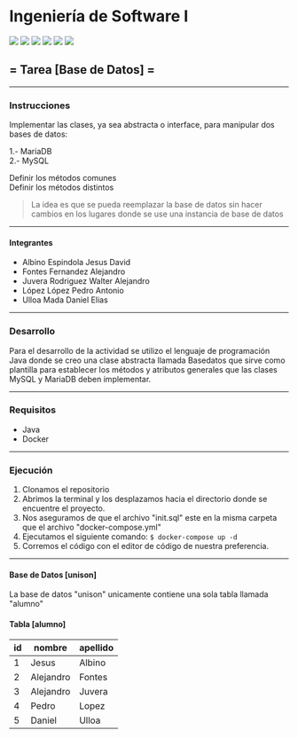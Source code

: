 # Ingeniería de Software I

![](https://img.shields.io/github/stars/pandao/editor.md.svg) ![](https://img.shields.io/github/forks/pandao/editor.md.svg) ![](https://img.shields.io/github/tag/pandao/editor.md.svg) ![](https://img.shields.io/github/release/pandao/editor.md.svg) ![](https://img.shields.io/github/issues/pandao/editor.md.svg) ![](https://img.shields.io/bower/v/editor.md.svg)

## = Tarea [Base de Datos] =

------------

### Instrucciones
Implementar las clases, ya sea abstracta o interface, para manipular dos bases de datos:

1.- MariaDB  
2.- MySQL  

Definir los métodos comunes  
Definir los métodos distintos  

>La idea es que se pueda reemplazar la base de datos sin hacer cambios en los lugares donde se use una instancia de base de datos

------------

#### Integrantes  
- Albino Espindola Jesus David
- Fontes Fernandez Alejandro
- Juvera Rodriguez Walter Alejandro
- López López Pedro Antonio
- Ulloa Mada Daniel Elias

------------
### Desarrollo
Para el desarrollo de la actividad se utilizo el lenguaje de programación Java donde se creo una clase abstracta llamada Basedatos que sirve como plantilla para establecer los métodos y atributos generales que las clases MySQL y MariaDB deben implementar.

------------
### Requisitos
- Java
- Docker
------------

### Ejecución
1. Clonamos el repositorio
2. Abrimos la terminal y los desplazamos hacia el directorio donde se encuentre el proyecto.
3. Nos aseguramos de que el archivo "init.sql" este en la misma carpeta que el archivo "docker-compose.yml"
4. Ejecutamos el siguiente comando: `$ docker-compose up -d`
5. Corremos el código con el editor de código de nuestra preferencia.

------------

#### Base de Datos [unison]
La base de datos "unison" unicamente contiene una sola tabla llamada "alumno"

#### Tabla [alumno]

| id | nombre | apellido |
| -- | ----- | ----- |
| 1  | Jesus | Albino | 
| 2  | Alejandro | Fontes |
| 3  | Alejandro | Juvera |
| 4  | Pedro | Lopez |
| 5  | Daniel | Ulloa |
